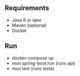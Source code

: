 ## Requirements
- Java 8 or later
- Maven (optional)
- Docker

## Run
- docker-compose up
- mvn spring-boot:run (runs api)
- mvn test (runs tests)
